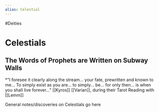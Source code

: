 ```yaml
---
alias: Celestial
---
```

#Deities 
# Celestials
## The Words of Prophets are Written on Subway Walls

*"I foresee it clearly along the stream... your fate, prewritten and known to me... 
To simply exist as you are... to simply... be...  for only then... is when you shall live forever..."
	[[Kyros]] [[Varian]], during their Tarot Reading with [[Lemm]]




General notes/discoveries on Celestials go here